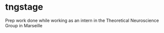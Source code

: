 # tngstage
Prep work done while working as an intern in the Theoretical Neuroscience Group in Marseille 
